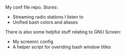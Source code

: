 My conf file repo. Stores:
* Streaming radio stations I listen to
* Unified bash colors and aliases

There is also some helpful stuff relating to GNU Screen:
* My screenrc config
* A helper script for overiding bash window titles


